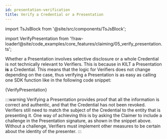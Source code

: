 ```yaml
---
id: presentation-verification
title: Verify a Credential or a Presentation
---
```


import TsJsBlock from '@site/src/components/TsJsBlock';

import VerifyPresentation from '!!raw-loader!@site/code_examples/core_features/claiming/05_verify_presentation.ts';

Whether a Presentation involves selective disclosure or a whole Credential is not technically relevant to Verifiers.
This is because in KILT a Presentation **is** a Credential.
This means that the logic for Verifiers does not change depending on the case, thus verifying a Presentation is as easy as calling one SDK function like in the following code snippet:

<TsJsBlock>
  {VerifyPresentation}
</TsJsBlock>

:::warning
Verifying a Presentation provides proof that all the information is correct and authentic, and that the Credential has not been revoked.
Verifiers still need to match the subject of the Credential to the entity that is presenting it.
One way of achieving this is by asking the Claimer to include a challenge in the Presentation signature, as shown in the snippet above.
Without a challenge, Verifiers must implement other measures to be certain about the identity of the presenter.
:::